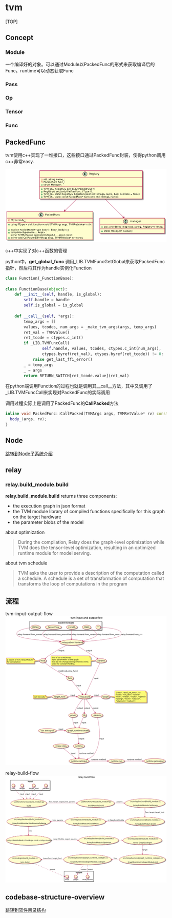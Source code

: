 # tvm

[TOP]

## Concept

### Module

一个编译好的对象。可以通过Module以PackedFunc的形式来获取编译后的Func。runtime可以动态获取Func

### Pass

### Op

### Tensor

### Func

## PackedFunc

tvm使用c++实现了一堆接口，这些接口通过PackedFunc封装，使得python调用c++非常easy.

![Packed Function c++](../out/tvm/packedfunc/PackedFunc.png)

c++中实现了对c++函数的管理

python中，**get_global_func** 调用_LIB.TVMFuncGetGlobal来获取PackedFunc指针，然后将其作为handle实例化Function

```python
class Function(_FunctionBase):

class FunctionBase(object):
    def __init__(self, handle, is_global):
        self.handle = handle
        self.is_global = is_global

    def __call__(self, *args):
        temp_args = []
        values, tcodes, num_args = _make_tvm_args(args, temp_args)
        ret_val = TVMValue()
        ret_tcode = ctypes.c_int()
        if _LIB.TVMFuncCall(
                self.handle, values, tcodes, ctypes.c_int(num_args),
                ctypes.byref(ret_val), ctypes.byref(ret_tcode)) != 0:
            raise get_last_ffi_error()
        _ = temp_args
        _ = args
        return RETURN_SWITCH[ret_tcode.value](ret_val)
```

在python端调用Function的过程也就是调用其__call__方法，其中又调用了_LIB.TVMFuncCall来实现对PackedFunc的实际调用

调用过程实际上是调用了PackedFunc的**CallPacked**方法

```c++
inline void PackedFunc::CallPacked(TVMArgs args, TVMRetValue* rv) const {
  body_(args, rv);
}
```

## Node

[跳转到Node子系统介绍](./node.md)

## relay

### relay.build_module.build

**relay.build_module.build** returns three components:

- the execution graph in json format
- the TVM module library of compiled functions specifically for this graph on the target hardware
- the parameter blobs of the model

about optimization
> During the compilation, Relay does the graph-level optimization while TVM does the tensor-level optimization, resulting in an optimized runtime module for model serving.

about tvm schedule
> TVM asks the user to provide a description of the computation called a schedule. A schedule is a set of transformation of computation that transforms the loop of computations in the program

## 流程

tvm-input-output-flow![tvm-input-output-flow](../out/tvm/input-output-flow/tvm-input-output-flow.png)

relay-build-flow![relay-build-flow](../out/tvm/relay-build-flow/relay-build-flow.png)

## codebase-structure-overview

[跳转到软件目录结构](./codebase-struct.md)
